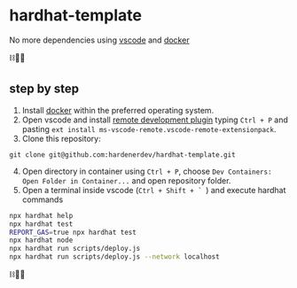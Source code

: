 # hardhat-template

No more dependencies using [vscode](https://code.visualstudio.com/) and [docker](https://www.docker.com/)

⛓️🤍🐋

## step by step

1. Install [docker](https://docs.docker.com/engine/install/) within the preferred operating system.
2. Open vscode and install [remote development plugin](https://marketplace.visualstudio.com/items?itemName=ms-vscode-remote.vscode-remote-extensionpack) typing `Ctrl + P` and pasting `ext install ms-vscode-remote.vscode-remote-extensionpack`.
3. Clone this repository:
```
git clone git@github.com:hardenerdev/hardhat-template.git
```
4. Open directory in container using `Ctrl + P`, choose `Dev Containers: Open Folder in Container...` and open repository folder.
5. Open a terminal inside vscode (``Ctrl + Shift + ` ``) and execute hardhat commands

```bash
npx hardhat help
npx hardhat test
REPORT_GAS=true npx hardhat test
npx hardhat node
npx hardhat run scripts/deploy.js
npx hardhat run scripts/deploy.js --network localhost
```

⛓️🤍🐋
